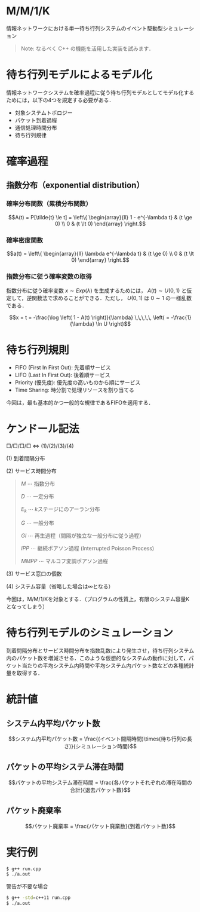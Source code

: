 # M/M/1/K
情報ネットワークにおける単一待ち行列システムのイベント駆動型シミュレーション

> Note: なるべく C++ の機能を活用した実装を試みます．

# 待ち行列モデルによるモデル化

情報ネットワークシステムを確率過程に従う待ち行列モデルとしてモデル化するためには，以下の4つを規定する必要がある．

- 対象システムトポロジー
- パケット到着過程
- 通信処理時間分布
- 待ち行列規律

# 確率過程

## 指数分布（exponential distribution）
### 確率分布関数（累積分布関数）
```math
A(t) = P[\tilde{t} \le t] = \left\{
    \begin{array}{ll}
    1 - e^{-\lambda t} & (t \ge 0) \\
    0 & (t \lt 0)
    \end{array}
\right.
```
### 確率密度関数
```math
a(t) = \left\{
    \begin{array}{ll}
    \lambda e^{-\lambda t} & (t \ge 0) \\
    0 & (t \lt 0)
    \end{array}
\right.
```

### 指数分布に従う確率変数の取得
指数分布に従う確率変数 $x \sim Exp(\lambda)$ を生成するためには， $A(t) \sim U(0,1)$ と仮定して，逆関数法で求めることができる．ただし， $U(0,1)$ は $0 \sim 1$ の一様乱数である．
```math
x = t = -\frac{\log \left( 1 - A(t) \right)}{\lambda} \,\,\,\,\, \left( = -\frac{1}{\lambda} \ln U \right)
```
# 待ち行列規則

- FIFO (First In First Out): 先着順サービス
- LIFO (Last In First Out): 後着順サービス
- Priority (優先度): 優先度の高いものから順にサービス
- Time Sharing: 時分割で処理リソースを割り当てる

今回は，最も基本的かつ一般的な規律であるFIFOを適用する．


# ケンドール記法
□/□/□/□ $\Leftrightarrow$ (1)/(2)/(3)/(4)

(1) 到着間隔分布

(2) サービス時間分布

> $M$ $\cdots$ 指数分布
>
> $D$ $\cdots$ 一定分布
>
> $E_k$ $\cdots$ $k$ステージにのアーラン分布
>
> $G$ $\cdots$ 一般分布
>
> $GI$ $\cdots$ 再生過程（間隔が独立な一般分布に従う過程）
>
> $IPP$ $\cdots$ 継続ポアソン過程 (Interrupted Poisson Process)
>
> $MMPP$ $\cdots$ マルコフ変調ポアソン過程

(3) サービス窓口の個数

(4) システム容量（省略した場合は$\infty$となる）

今回は，M/M/1/Kを対象とする．（プログラムの性質上，有限のシステム容量Kとなってしまう）

# 待ち行列モデルのシミュレーション
到着間隔分布とサービス時間分布を指数乱数により発生させ，待ち行列システム内のパケット数を増減させる．このような仮想的なシステムの動作に対して，パケット当たりの平均システム内時間や平均システム内パケット数などの各種統計量を取得する．


# 統計値
## システム内平均パケット数
```math
システム内平均パケット数 = \frac{(イベント間隔時間)\times(待ち行列の長さ)}{シミュレーション時間}
```
## パケットの平均システム滞在時間
```math
パケットの平均システム滞在時間 = \frac{各パケットそれぞれの滞在時間の合計}{退去パケット数}
```

## パケット廃棄率
```math
パケット廃棄率 = \frac{パケット廃棄数}{到着パケット数}
```

# 実行例
```bash
$ g++ run.cpp
$ ./a.out
```

警告が不要な場合
```bash
$ g++ -std=c++11 run.cpp
$ ./a.out
```
